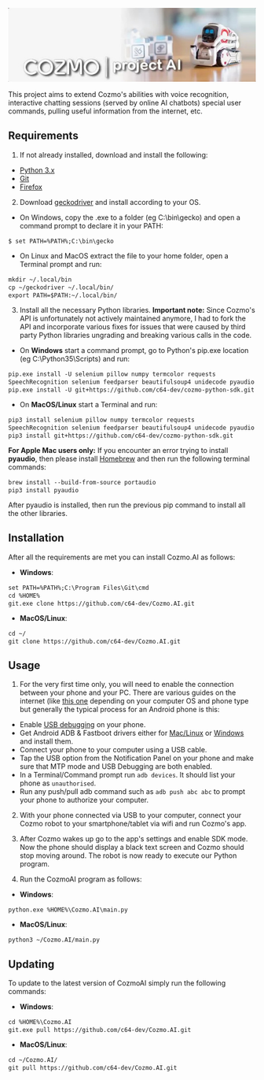 ![Cozmo.AI Header](/resources/header.jpg)

This project aims to extend Cozmo's abilities with voice recognition, interactive chatting sessions (served by online AI chatbots) special user commands, pulling useful information from the internet, etc.

 
## Requirements

1. If not already installed, download and install the following:
- [Python 3.x](https://www.python.org/downloads/)
- [Git](https://git-scm.com/downloads)
- [Firefox](https://www.mozilla.org/en-US/firefox/new/)

2. Download [geckodriver](https://github.com/mozilla/geckodriver/releases/latest) and install according to your OS.
- On Windows, copy the .exe to a folder (eg C:\bin\gecko) and open a command prompt to declare it in your PATH:
```
$ set PATH=%PATH%;C:\bin\gecko
```

- On Linux and MacOS extract the file to your home folder, open a Terminal prompt and run:
```
mkdir ~/.local/bin
cp ~/geckodriver ~/.local/bin/
export PATH=$PATH:~/.local/bin/
```

3. Install all the necessary Python libraries.
   **Important note:** Since Cozmo's API is unfortunately not actively maintained anymore, I had to fork the API and incorporate various fixes for issues
   that were caused by third party Python libraries ungrading and breaking various calls in the code. 
- On **Windows** start a command prompt, go to Python's pip.exe location (eg C:\Python35\Scripts\) and run:
```
pip.exe install -U selenium pillow numpy termcolor requests SpeechRecognition selenium feedparser beautifulsoup4 unidecode pyaudio
pip.exe install -U git+https://github.com/c64-dev/cozmo-python-sdk.git
```

- On **MacOS/Linux** start a Terminal and run:
```
pip3 install selenium pillow numpy termcolor requests SpeechRecognition selenium feedparser beautifulsoup4 unidecode pyaudio
pip3 install git+https://github.com/c64-dev/cozmo-python-sdk.git
```

**For Apple Mac users only:** If you encounter an error trying to install **pyaudio**, then please install 
[Homebrew](http://brew.sh/) and then run the following terminal commands:
```
brew install --build-from-source portaudio
pip3 install pyaudio
```

After pyaudio is installed, then run the previous pip command to install all the other libraries.

## Installation 

After all the requirements are met you can install Cozmo.AI as follows:<br />
- **Windows**:
```
set PATH=%PATH%;C:\Program Files\Git\cmd
cd %HOME%
git.exe clone https://github.com/c64-dev/Cozmo.AI.git
```

- **MacOS/Linux**:
```
cd ~/
git clone https://github.com/c64-dev/Cozmo.AI.git
```


## Usage 

1. For the very first time only, you will need to enable the connection between your phone and your PC.
There are various guides on the internet (like [this one](https://www.technorange.com/2015/12/how-to-connect-your-android-device-to-adb-usb-driver-intterface/) depending on your computer OS and phone type but generally the typical process for an Android phone is this:
- Enable [USB debugging](https://gadgetsright.com/enable-usb-debugging-connect-android/) on your phone.
- Get Android ADB & Fastboot drivers either for [Mac/Linux](https://izziswift.com/installing-adb-on-macos/) or [Windows](https://techapple.net/2015/12/easily-install-adb-fastboot-windows-compact-adb-installer/) and install them.
- Connect your phone to your computer using a USB cable. 
- Tap the USB option from the Notification Panel on your phone and make sure that MTP mode and USB Debugging are both enabled.
- In a Terminal/Command prompt run ```adb devices```. It should list your phone as ```unauthorised```.
- Run any push/pull adb command such as ```adb push abc abc``` to prompt your phone to authorize your computer.

2. With your phone connected via USB to your computer, connect your Cozmo robot to your smartphone/tablet via wifi and run Cozmo's app. 

3. After Cozmo wakes up go to the app's settings and enable SDK mode. Now the phone should display a black text screen and Cozmo should stop moving around. The robot is now ready to execute our Python program.

4. Run the CozmoAI program as follows:
- **Windows**:
```
python.exe %HOME%\Cozmo.AI\main.py
```

- **MacOS/Linux**:
```
python3 ~/Cozmo.AI/main.py
```

## Updating 

To update to the latest version of CozmoAI simply run the following commands:
- **Windows**:
```
cd %HOME%\Cozmo.AI
git.exe pull https://github.com/c64-dev/Cozmo.AI.git
```

- **MacOS/Linux**:
```
cd ~/Cozmo.AI/
git pull https://github.com/c64-dev/Cozmo.AI.git
```
